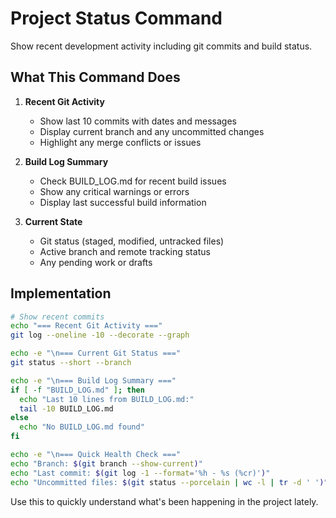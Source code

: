 # Project Status Command

Show recent development activity including git commits and build status.

## What This Command Does

1. **Recent Git Activity**
   - Show last 10 commits with dates and messages
   - Display current branch and any uncommitted changes
   - Highlight any merge conflicts or issues

2. **Build Log Summary**
   - Check BUILD_LOG.md for recent build issues
   - Show any critical warnings or errors
   - Display last successful build information

3. **Current State**
   - Git status (staged, modified, untracked files)
   - Active branch and remote tracking status
   - Any pending work or drafts

## Implementation

```bash
# Show recent commits
echo "=== Recent Git Activity ==="
git log --oneline -10 --decorate --graph

echo -e "\n=== Current Git Status ==="
git status --short --branch

echo -e "\n=== Build Log Summary ==="
if [ -f "BUILD_LOG.md" ]; then
  echo "Last 10 lines from BUILD_LOG.md:"
  tail -10 BUILD_LOG.md
else
  echo "No BUILD_LOG.md found"
fi

echo -e "\n=== Quick Health Check ==="
echo "Branch: $(git branch --show-current)"
echo "Last commit: $(git log -1 --format='%h - %s (%cr)')"
echo "Uncommitted files: $(git status --porcelain | wc -l | tr -d ' ')"
```

Use this to quickly understand what's been happening in the project lately.
